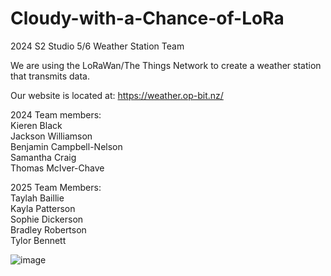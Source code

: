 # Cloudy-with-a-Chance-of-LoRa
2024 S2 Studio 5/6 Weather Station Team

We are using the LoRaWan/The Things Network to create a weather station that transmits data. 

Our website is located at: https://weather.op-bit.nz/

2024 Team members:\
Kieren Black\
Jackson Williamson\
Benjamin Campbell-Nelson\
Samantha Craig\
Thomas McIver-Chave

2025 Team Members:\
Taylah Baillie\
Kayla Patterson\
Sophie Dickerson\
Bradley Robertson\
Tylor Bennett 

![image](https://github.com/user-attachments/assets/1b86e242-ffe1-4835-bd33-ee1a8083dd61)
